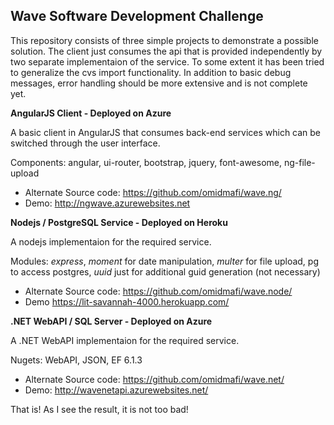
## Wave Software Development Challenge
This repository consists of three simple projects to demonstrate a possible solution. The client just consumes the api that is provided independently by two separate implementaion of the service. To some extent it has been tried to generalize the cvs import functionality. In addition to basic debug messages, error handling should be more extensive and is not complete yet.

**AngularJS Client - Deployed on Azure**

A basic client in AngularJS that consumes back-end services which can be switched through the user interface. 

Components: angular, ui-router, bootstrap, jquery, font-awesome, ng-file-upload
- Alternate Source code: https://github.com/omidmafi/wave.ng/
- Demo: http://ngwave.azurewebsites.net

**Nodejs / PostgreSQL Service - Deployed on Heroku**

A nodejs implementaion for the required service. 

Modules: *express*, *moment* for date manipulation, *multer* for file upload, pg to access postgres, *uuid* just for additional guid generation (not necessary)
- Alternate Source code: https://github.com/omidmafi/wave.node/
- Demo https://lit-savannah-4000.herokuapp.com/


**.NET WebAPI / SQL Server - Deployed on Azure**

A .NET WebAPI implementaion for the required service. 

Nugets: WebAPI, JSON, EF 6.1.3 
- Alternate Source code: https://github.com/omidmafi/wave.net/
- Demo: http://wavenetapi.azurewebsites.net/


That is! As I see the result, it is not too bad!
